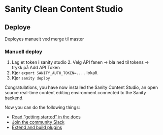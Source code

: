 # Sanity Clean Content Studio

## Deploye
Deployes manuelt ved merge til master

### Manuell deploy
1. Lag et token i sanity studio
   2. Velg API fanen -> bla ned til tokens -> trykk på Add API Token
2. Kjør `export SANITY_AUTH_TOKEN=....` lokalt
3. Kjør `sanity deploy` 

Congratulations, you have now installed the Sanity Content Studio, an open source real-time content editing environment connected to the Sanity backend.

Now you can do the following things:

- [Read “getting started” in the docs](https://www.sanity.io/docs/introduction/getting-started?utm_source=readme)
- [Join the community Slack](https://slack.sanity.io/?utm_source=readme)
- [Extend and build plugins](https://www.sanity.io/docs/content-studio/extending?utm_source=readme)
